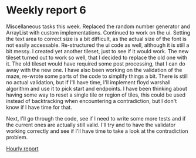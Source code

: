 # Weekly report 6
Miscellaneous tasks this week. Replaced the random number generator and ArrayList with custom implementations. Continued to work on the ui. Setting the text area to correct size is a bit difficult, as the actual size of the font is not easily accessable. Re-structured the ui code as well, although it is still a bit messy.
I created yet another tileset, just to see if it would work. The new tileset turned out to work so well, that I decided to replace the old one with it. The old tileset would have required some post processing, that I can do away with the new one. 
I have also been working on the validation of the maze, re-wrote some parts of the code to simplify things a bit. There is still no actual validation, but if I'll have time, I'll implement floyd warshall algorithm and use it to pick start and endpoints. 
I have been thinking about having some way to reset a single tile or region of tiles, this could be used instead of backtracking when encountering a contradiction, but I don't know if I have time for that.

Next, I'll go through the code, see if I need to write some more tests and if the current ones are actually still valid. I'll try and to have the validator working correctly and see if I'll have time to take a look at the contradiction problem.


[Hourly report](https://github.com/juhakaup/WFC_dungeon_gen/blob/master/documentation/hourly_report.md)